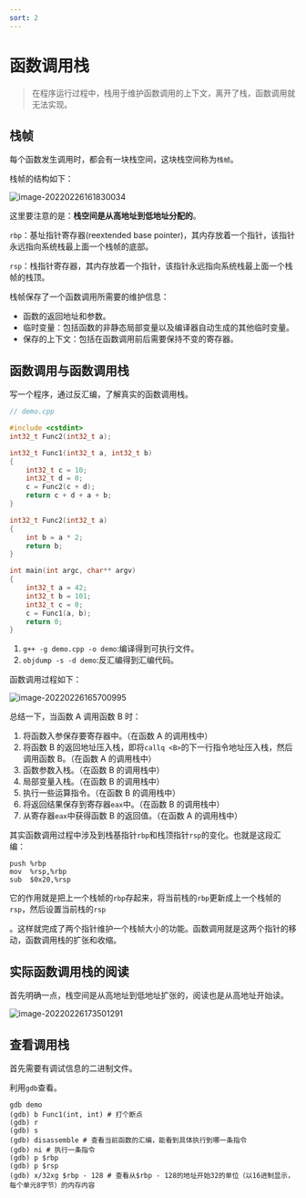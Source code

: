```yaml
---
sort: 2
---
```


# 函数调用栈

> 在程序运行过程中，栈用于维护函数调用的上下文，离开了栈，函数调用就无法实现。

## 栈帧

每个函数发生调用时，都会有一块栈空间，这块栈空间称为`栈帧`。

栈帧的结构如下：

![image-20220226161830034](https://cdn.jsdelivr.net/gh/AZMDDY/imgs/img/image-20220226161830034.png)

这里要注意的是：**栈空间是从高地址到低地址分配的**。

`rbp`：基址指针寄存器(reextended base pointer)，其内存放着一个指针，该指针永远指向系统栈最上面一个栈帧的底部。

`rsp`：栈指针寄存器，其内存放着一个指针，该指针永远指向系统栈最上面一个栈帧的栈顶。

栈帧保存了一个函数调用所需要的维护信息：

- 函数的返回地址和参数。
- 临时变量：包括函数的非静态局部变量以及编译器自动生成的其他临时变量。
- 保存的上下文：包括在函数调用前后需要保持不变的寄存器。

## 函数调用与函数调用栈

写一个程序，通过反汇编，了解真实的函数调用栈。

```cpp
// demo.cpp

#include <cstdint>
int32_t Func2(int32_t a);

int32_t Func1(int32_t a, int32_t b)
{
    int32_t c = 10;
    int32_t d = 0;
    c = Func2(c + d);
    return c + d + a + b;
}

int32_t Func2(int32_t a)
{
    int b = a * 2;
    return b;
}

int main(int argc, char** argv)
{
    int32_t a = 42;
    int32_t b = 101;
    int32_t c = 0;
    c = Func1(a, b);
    return 0;
}
```

1. `g++ -g demo.cpp -o demo`:编译得到可执行文件。
2. `objdump -s -d demo`:反汇编得到汇编代码。

函数调用过程如下：

<img src="https://cdn.jsdelivr.net/gh/AZMDDY/imgs/img/image-20220226165700995.png" alt="image-20220226165700995"  />

总结一下，当函数 A 调用函数 B 时：

1. 将函数入参保存要寄存器中。（在函数 A 的调用栈中）
2. 将函数 B 的返回地址压入栈，即将`callq <B>`的下一行指令地址压入栈，然后调用函数 B。（在函数 A 的调用栈中）
3. 函数参数入栈。（在函数 B 的调用栈中）
4. 局部变量入栈。（在函数 B 的调用栈中）
5. 执行一些运算指令。（在函数 B 的调用栈中）
6. 将返回结果保存到寄存器`eax`中。（在函数 B 的调用栈中）
7. 从寄存器`eax`中获得函数 B 的返回值。（在函数 A 的调用栈中）

其实函数调用过程中涉及到栈基指针`rbp`和栈顶指针`rsp`的变化。也就是这段汇编：

```assembly
push %rbp
mov  %rsp,%rbp
sub  $0x20,%rsp
```

它的作用就是把上一个栈帧的`rbp`存起来，将当前栈的`rbp`更新成上一个栈帧的`rsp`，然后设置当前栈的`rsp`

。这样就完成了两个指针维护一个栈帧大小的功能。函数调用就是这两个指针的移动，函数调用栈的扩张和收缩。

## 实际函数调用栈的阅读

首先明确一点，栈空间是从高地址到低地址扩张的，阅读也是从高地址开始读。

![image-20220226173501291](https://cdn.jsdelivr.net/gh/AZMDDY/imgs/img/image-20220226173501291.png)

## 查看调用栈

首先需要有调试信息的二进制文件。

利用`gdb`查看。

```shell
gdb demo
(gdb) b Func1(int, int) # 打个断点
(gdb) r
(gdb) s
(gdb) disassemble # 查看当前函数的汇编，能看到具体执行到哪一条指令
(gdb) ni # 执行一条指令
(gdb) p $rbp
(gdb) p $rsp
(gdb) x/32xg $rbp - 128 # 查看从$rbp - 128的地址开始32的单位（以16进制显示，每个单元8字节）的内存内容
```
